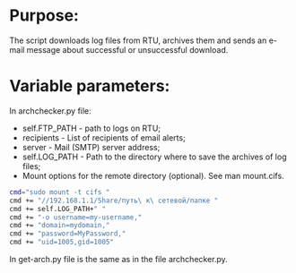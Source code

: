 # Purpose:
The script downloads log files from RTU, archives them and sends an e-mail message about successful or unsuccessful download.

# Variable parameters:
In archchecker.py file:
- self.FTP_PATH - path to logs on RTU;
- recipients - List of recipients of email alerts;
- server - Mail (SMTP) server address;
- self.LOG_PATH - Path to the directory where to save the archives of log files;
- Mount options for the remote directory (optional). See man mount.cifs.
``` bash
cmd="sudo mount -t cifs "
cmd += "//192.168.1.1/Share/путь\ к\ сетевой/папке "
cmd += self.LOG_PATH+" "
cmd += "-o username=my-username," 
cmd += "domain=mydomain,"                   
cmd += "password=MyPassword," 
cmd += "uid=1005,gid=1005"
```

In get-arch.py file  is the same as in the file archchecker.py.